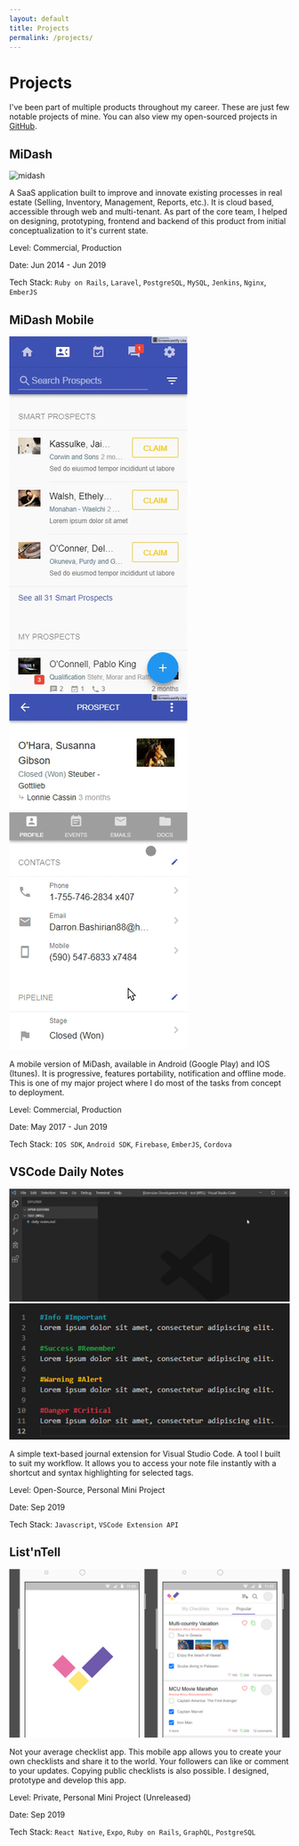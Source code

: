 ```yaml
---
layout: default
title: Projects
permalink: /projects/
---
```


# Projects

I've been part of multiple products throughout my career. These are just few notable projects of mine.
You can also view my open-sourced projects in [GitHub](https://github.com/inaki-ibarra?tab=repositories).

## MiDash

![midash](/assets/images/midash.gif)

A SaaS application built to improve and innovate existing processes in real estate (Selling, Inventory, Management, Reports, etc.). It is cloud based, accessible through web and multi-tenant. As part of the core team, I helped on designing, prototyping, frontend and backend of this product from initial conceptualization to it's current state.

Level: Commercial, Production

Date: Jun 2014 - Jun 2019

Tech Stack: `Ruby on Rails`, `Laravel`, `PostgreSQL`, `MySQL`, `Jenkins`, `Nginx`, `EmberJS`

## MiDash Mobile

![m-mobile-1](/assets/images/m-mobile-1.gif)
![m-mobile-2](/assets/images/m-mobile-2.gif)

A mobile version of MiDash, available in Android (Google Play) and IOS (Itunes).
It is progressive, features portability, notification and offline mode. This is one of my major project where I do most of the tasks from concept to deployment.

Level: Commercial, Production

Date: May 2017 - Jun 2019

Tech Stack: `IOS SDK`, `Android SDK`, `Firebase`, `EmberJS`, `Cordova`

## VSCode Daily Notes

![vscode-daily-notes](/assets/images/vscode-daily-notes.gif)
![vscode-daily-notes-tags](/assets/images/vscode-daily-notes-tags.jpg)

A simple text-based journal extension for Visual Studio Code. A tool I built to suit my workflow. It allows you to access your note file instantly with a shortcut and syntax highlighting for selected tags.

Level: Open-Source, Personal Mini Project

Date: Sep 2019

Tech Stack: `Javascript`, `VSCode Extension API`

## List'nTell

![vscode-daily-notes](/assets/images/listntell.jpg)

Not your average checklist app. This mobile app allows you to create your own checklists and share it to the world. Your followers can like or comment to your updates. Copying public checklists is also possible. I designed, prototype and develop this app.

Level: Private, Personal Mini Project (Unreleased)

Date: Sep 2019

Tech Stack: `React Native`, `Expo`, `Ruby on Rails`, `GraphQL`, `PostgreSQL`
